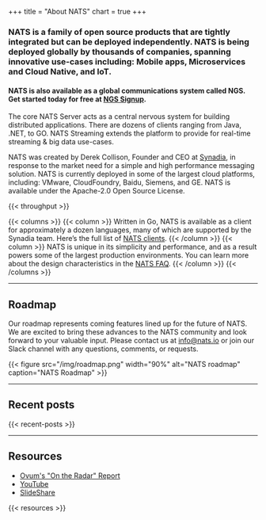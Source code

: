 +++
title = "About NATS"
chart = true
+++

### NATS is a family of open source products that are tightly integrated but can be deployed independently. NATS is being deployed globally by thousands of companies, spanning innovative use-cases including: Mobile apps, Microservices and Cloud Native, and IoT.

#### NATS is also available as a global communications system called NGS. Get started today for free at [NGS Signup](https://synadia.com/ngs/signup).

The core NATS Server acts as a central nervous system for building distributed applications. There are dozens of clients ranging from Java, .NET, to GO. NATS Streaming extends the platform to provide for real-time streaming & big data use-cases.

NATS was created by Derek Collison, Founder and CEO at [Synadia](https://synadia.com), in response to the market need for a simple and high performance messaging solution. NATS is currently deployed in some of the largest cloud platforms, including: VMware, CloudFoundry, Baidu, Siemens, and GE. NATS is available under the Apache-2.0 Open Source License.

{{< throughput >}}

{{< columns >}}
{{< column >}}
Written in Go, NATS is available as a client for approximately a dozen languages, many of which are supported by the Synadia team. Here’s the full list of [NATS clients](/download).
{{< /column >}}
{{< column >}}
NATS is unique in its simplicity and performance, and as a result powers some of the largest production environments. You can learn more about the design characteristics in the [NATS FAQ](https://docs.nats.io/faq).
{{< /column >}}
{{< /columns >}}

---

## Roadmap

Our roadmap represents coming features lined up for the future of NATS. We are excited to bring these advances to the NATS community and look forward to your valuable input. Please contact us at [info@nats.io](mailto:info@nats.io) or join our Slack channel with any questions, comments, or requests.

{{< figure src="/img/roadmap.png" width="90%" alt="NATS roadmap" caption="NATS Roadmap" >}}

---

## Recent posts

{{< recent-posts >}}

---

## Resources

* [Ovum's "On the Radar" Report](https://nats.io/collateral/On_The_Radar_NATS.pdf)
* [YouTube](https://www.youtube.com/channel/UCi0nerPAzqPiu6nZPw9imfQ)
* [SlideShare](https://www.slideshare.net/nats_io/presentations)

{{< resources >}}
